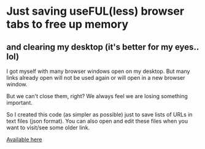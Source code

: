 # Just saving useFUL(less) browser tabs to free up memory
## and clearing my desktop (it's better for my eyes.. lol)

I got myself with many browser windows open on my desktop. But many links already open will not be used again or will open in a new browser window.

But we can't close them, right? We always feel we are losing something important.

So I created this code (as simpler as possible) just to save lists of URLs in text files (json format). You can also open and edit these files when you want to visit/see some older link.

[Available here](https://repo.jeiks.net/tabs)
